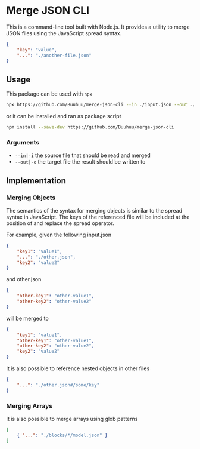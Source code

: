 # Merge JSON CLI
This is a command-line tool built with Node.js. It provides a utility to merge JSON files using the JavaScript spread syntax.

```json
{
    "key": "value",
    "...": "./another-file.json"
}
```

## Usage

This package can be used with `npx`

```bash
npx https://github.com/Buuhuu/merge-json-cli --in ./input.json --out ./output.json
```

or it can be installed and ran as package script

```bash
npm install --save-dev https://github.com/Buuhuu/merge-json-cli
```

### Arguments

- `--in|-i` the source file that should be read and merged
- `--out|-o` the target file the result should be written to

## Implementation

### Merging Objects

The semantics of the syntax for merging objects is similar to the spread syntax in JavaScript. The keys of the referenced file will be included at the position of and replace the spread operator.

For example, given the following input.json

```json
{
    "key1": "value1",
    "...": "./other.json",
    "key2": "value2"
}
```

and other.json

```json
{
    "other-key1": "other-value1",
    "other-key2": "other-value2"
}
```

will be merged to 

```json
{
    "key1": "value1",
    "other-key1": "other-value1",
    "other-key2": "other-value2",
    "key2": "value2"
}
```

It is also possible to reference nested objects in other files

```json
{
    "...": "./other.json#/some/key"
}
```

### Merging Arrays

It is also possible to merge arrays using glob patterns

```json
[
    { "...": "./blocks/*/model.json" }
]
````

